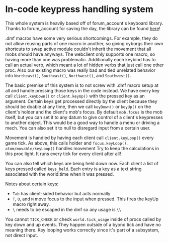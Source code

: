 # In-code keypress handling system

This whole system is heavily based off of forum_account's keyboard library.
Thanks to forum_account for saving the day, the library can be found
[here](https://secure.byond.com/developer/Forum_account/Keyboard)!

.dmf macros have some very serious shortcomings. For example, they do not allow reusing parts
of one macro in another, so giving cyborgs their own shortcuts to swap active module couldn't
inherit the movement that all mobs should have anyways. The webclient only supports one macro,
so having more than one was problematic. Additionally each keybind has to call an actual
verb, which meant a lot of hidden verbs that just call one other proc. Also our existing
macro was really bad and tied unrelated behavior into `Northeast()`, `Southeast()`, `Northwest()`,
and `Southwest()`.

The basic premise of this system is to not screw with .dmf macro setup at all and handle
pressing those keys in the code instead. We have every key call `client.keyDown()`
or `client.keyUp()` with the pressed key as an argument. Certain keys get processed
directly by the client because they should be doable at any time, then we call
`keyDown()` or `keyUp()` on the client's holder and the client's mob's focus.
By default `mob.focus` is the mob itself, but you can set it to any datum to give control of a
client's keypresses to another object. This would be a good way to handle a menu or driving
a mech. You can also set it to null to disregard input from a certain user.

Movement is handled by having each client call `client.keyLoop()` every game tick.
As above, this calls holder and `focus.keyLoop()`. `atom/movable/keyLoop()` handles movement
Try to keep the calculations in this proc light. It runs every tick for every client after all!

You can also tell which keys are being held down now. Each client a list of keys pressed called
`keys_held`. Each entry is a key as a text string associated with the world.time when it was
pressed.

Notes about certain keys:

* `Tab` has client-sided behavior but acts normally
* `T`, `O`, and `M` move focus to the input when pressed. This fires the keyUp macro right away.
* `\` needs to be escaped in the dmf so any usage is `\\`

You cannot `TICK_CHECK` or check `world.tick_usage` inside of procs called by key down and up
events. They happen outside of a byond tick and have no meaning there. Key looping
works correctly since it's part of a subsystem, not direct input.
